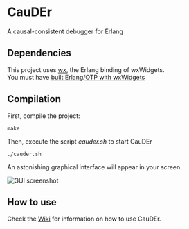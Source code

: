 # CauDEr

A causal-consistent debugger for Erlang

## Dependencies

This project uses [wx](http://erlang.org/doc/apps/wx/chapter.html), the Erlang binding of wxWidgets.  
You must have [built Erlang/OTP with wxWidgets](http://erlang.org/doc/installation_guide/INSTALL.html#Advanced-configuration-and-build-of-ErlangOTP_Building_Building-with-wxErlang)

## Compilation

First, compile the project:
```
make
```
Then, execute the script *cauder.sh* to start CauDEr
```
./cauder.sh
```
An astonishing graphical interface will appear in your screen.

![GUI screenshot](https://github.com/mistupv/cauder/blob/screens/cauder.png?raw=true)

## How to use

Check the [Wiki](https://github.com/mistupv/rev-erlang/wiki) for information on how to use CauDEr.
